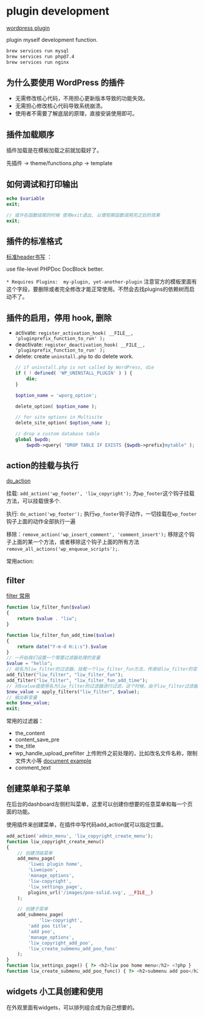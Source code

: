 # plugin development

[wordpress plugin](https://developer.wordpress.org/plugins/)

plugin myself development function.

```bash
brew services run mysql
brew services run php@7.4
brew services run nginx
```

## 为什么要使用 WordPress 的插件

- 无需修改核心代码，不用担心更新版本导致的功能失效。
- 无需担心修改核心代码导致系统崩溃。
- 使用者不需要了解底层的原理，直接安装使用即可。

## 插件加载顺序

插件加载是在模板加载之前就加载好了。

先插件 -> theme/functions.php -> template

## 如何调试和打印输出

```php
echo $variable
exit;

// 或许在函数结尾的时候 使用exit退出, 以便观察函数调用完之后的效果
exit;
```

## 插件的标准格式 

[标准header书写](https://developer.wordpress.org/plugins/plugin-basics/header-requirements/) ：

use file-level PHPDoc DocBlock better.

`* Requires Plugins:  my-plugin, yet-another-plugin` 注意官方的模板里面有这个字段，要删除或者完全修改才能正常使用。不然会去找plugins的依赖树而启动不了。

## 插件的启用，停用 hook, 删除

- activate: `register_activation_hook( __FILE__, 'pluginprefix_function_to_run' );`
- deactivate: `register_deactivation_hook( __FILE__, 'pluginprefix_function_to_run' );`
- delete: create `uninstall.php` to do delete work.
    ```php
    // if uninstall.php is not called by WordPress, die
    if ( ! defined( 'WP_UNINSTALL_PLUGIN' ) ) {
        die;
    }

    $option_name = 'wporg_option';

    delete_option( $option_name );

    // for site options in Multisite
    delete_site_option( $option_name );

    // drop a custom database table
    global $wpdb;
        $wpdb->query( "DROP TABLE IF EXISTS {$wpdb->prefix}mytable" );
    ```
  
## action的挂载与执行

[do_action](https://www.wpdongli.com/reference/functions/add_action/)

挂载: `add_action('wp_footer', 'liw_copyright');` 为`wp_footer`这个钩子挂载方法，可以挂载很多个.

执行: `do_action('wp_footer');` 执行`wp_footer`钩子动作，一切挂载在`wp_footer`钩子上面的动作全部执行一遍

移除：`remove_action('wp_insert_comment', 'comment_insert');` 移除这个钩子上面的某一个方法，或者移除这个钩子上面的所有方法`remove_all_actions('wp_enqueue_scripts');`.

常用action:

## filter

[filter 常用](https://developer.wordpress.org/apis/hooks/filter-reference/)

```php
function liw_filter_fun($value) 
{
    return $value . "liw";
}

function liw_filter_fun_add_time($value)
{
    return date("Y-m-d H:i:s").$value
}
// 一开始我们设置一个需要过滤器处理的变量
$value = "hello";
// 给名为liw_filter的过滤器，挂载一个liw_filter_fun方法，传递给liw_filter的变量都会经过挂载的所有方法进行过滤处理
add_filter("liw_filter", "liw_filter_fun");
add_filter("liw_filter", "liw_filter_fun_add_time");
// 对$value值使用名为liw_filter的过滤器进行过滤，这个时候，由于liw_filter过滤器挂载了liw_filter_fun, add_time方法，使用liw_filter_fun,add_time方法过滤了一次，并且返回给$new_value变量
$new_value = apply_filters("liw_filter", $value);
// 输出新变量
echo $new_value;
exit;
```

常用的过滤器：

- the_content
- content_save_pre
- the_title
- wp_handle_upload_prefilter 上传附件之前处理的，比如改名文件名称，限制文件大小等 [document example](https://developer.wordpress.org/reference/hooks/wp_handle_upload_prefilter/)
- comment_text

## 创建菜单和子菜单

在后台的dashboard左侧栏叫菜单，这里可以创建你想要的任意菜单和每一个页面的功能。


使用插件来创建菜单，在插件中写代码add_action就可以指定位置。

```php
add_action('admin_menu', 'liw_copyright_create_menu');
function liw_copyright_create_menu()
{
    // 创建顶级菜单
    add_menu_page(
        'liwei plugin home',
        'Liweipoo',
        'manage_options',
        'liw-copyright',
        'liw_settings_page',
        plugins_url('/images/poo-solid.svg', __FILE__)
    );

    // 创建子菜单
    add_submenu_page(
            'liw-copyright',
        'add poo title',
        'add poo',
        'manage_options',
        'liw_copyright_add_poo',
        'liw_create_submenu_add_poo_func'
    );
}
function liw_settings_page() { ?> <h2>liw poo home menu</h2> <?php }
function liw_create_submenu_add_poo_func() { ?> <h2>submenu add poo</h2> <?php }
```

## widgets 小工具创建和使用

在外观里面有widgets，可以排列组合成为自己想要的。
